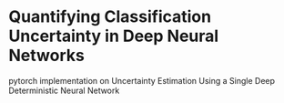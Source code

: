 # Quantifying Classification Uncertainty in Deep Neural Networks
pytorch implementation on Uncertainty Estimation Using a Single Deep Deterministic Neural Network
